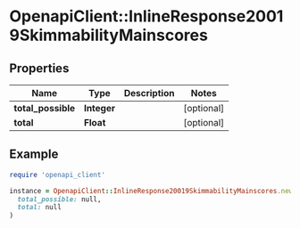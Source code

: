 # OpenapiClient::InlineResponse20019SkimmabilityMainscores

## Properties

| Name | Type | Description | Notes |
| ---- | ---- | ----------- | ----- |
| **total_possible** | **Integer** |  | [optional] |
| **total** | **Float** |  | [optional] |

## Example

```ruby
require 'openapi_client'

instance = OpenapiClient::InlineResponse20019SkimmabilityMainscores.new(
  total_possible: null,
  total: null
)
```

